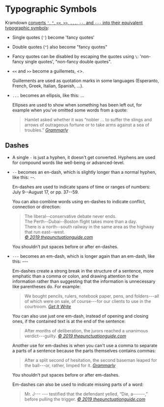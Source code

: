 Typographic Symbols
===================

Kramdown [converts `'`, `"`, `<<`, `>>`, `...`, `--`, and `---` into their equivalent typographic symbols](https://kramdown.gettalong.org/syntax.html#typographic-symbols):

* Single quotes (`'`) become 'fancy quotes'

* Double quotes (`"`) also become "fancy quotes"

* Fancy quotes can be disabled by escaping the quotes using `\`:
  \'non-fancy single quotes\', \"non-fancy double quotes\".

* `<<` and `>>` become a guillemets, <<like this>>.

  Guillements are used as quotation marks in some languages
  (Esperanto, French, Greek, Italian, Spanish, ...).

* `...` becomes an ellipsis, like this: ...

  Ellipses are used to show when something has been left out,
  for example when you've omitted some words from a quote:

  > Hamlet asked whether it was “nobler ... to suffer the slings and arrows
  > of outrageous fortune or to take arms against a sea of troubles.”
  > <cite>[Grammarly](https://www.grammarly.com/blog/ellipsis/)</cite>

Dashes
------

* A single `-` is just a hyphen, it doesn't get converted.
  Hyphens are used for compound words like well-being or advanced-level.

* `--` becomes an en-dash, which is slightly longer than a normal hyphen, like this: --.

  En-dashes are used to indicate spans of time or ranges of numbers:
  July 9--August 17, or pp. 37--59.

  You can also combine words using en-dashes to indicate conflict, connection
  or direction:

  > The liberal--conservative debate never ends.  
  > The Perth--Dubai--⁠Boston flight takes more than a day.  
  > There is a north--⁠south railway in the same area as the highway that run east--west.  
  > <cite>[©&nbsp;2019&nbsp;thepunctuationguide.com](https://www.thepunctuationguide.com/em-dash.html)</cite>

  You shouldn't put spaces before or after en-dashes.

* `---` becomes an em-dash, which is longer again than an em-dash, like this: ---

  Em-dashes create a strong break in the structure of a sentence, more emphatic
  than a comma or colon, and drawing attention to the information rather than
  suggesting that the information is unnecessary like parentheses do.  For
  example:

  > We bought pencils, rulers, notebook paper, pens, and folders---all of which
  > were on sale, of course---for our clients to use in the courtroom.
  > <cite>[Get&nbsp;It&nbsp;Write](https://getitwriteonline.com/articles/en-dashes-em-dashes)</cite>

  You can also use just one em-dash, instead of opening and closing ones, if
  the contained text is at the end of the sentence:

  > After months of deliberation, the jurors reached a unanimous verdict---guilty.
  > <cite>[©&nbsp;2019&nbsp;thepunctuationguide.com](https://www.thepunctuationguide.com/em-dash.html)</cite>

  Another use for em-dashes is when you can't use a comma to separate a parts of
  a sentence because the parts themselves contains commas:

  > After a split second of hesitation, the second baseman leaped for the
  > ball---or, rather, limped for it.
  > <cite>[Grammarly](https://www.grammarly.com/blog/dash/)</cite>

  You shouldn't put spaces before or after em-dashes.

  Em-dashes can also be used to indicate missing parts of a word:

  > Mr. J--- --- testified that the defendant yelled, “Die, a------,” before pulling the trigger.
  > <cite>[©&nbsp;2019&nbsp;thepunctuationguide.com](https://www.thepunctuationguide.com/em-dash.html)</cite>
